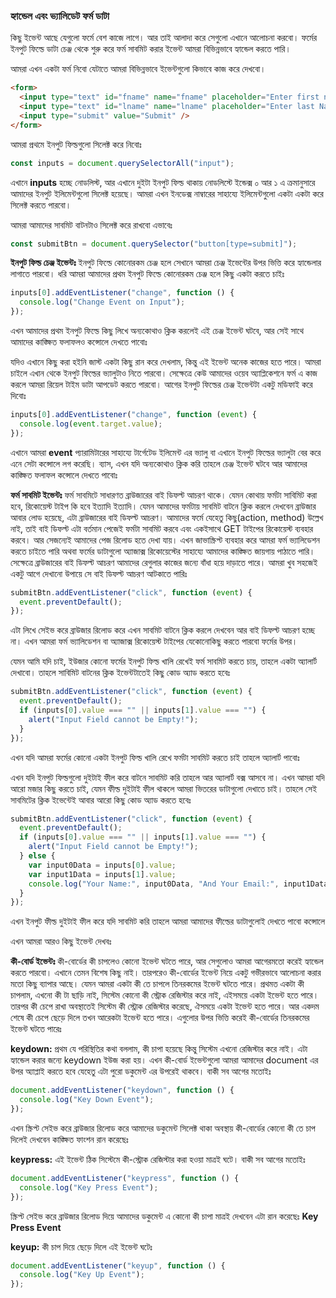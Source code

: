 ### হ্যান্ডেল এবং ভ্যালিডেট ফর্ম ডাটা

কিছু ইভেন্ট আছে যেগুলো ফর্মে বেশ কাজে লাগে। আর তাই আলাদা করে সেগুলো এখানে আলোচনা করবো। ফর্মের ইনপুট ফিল্ডে ডাটা চেঞ্জ থেকে শুরু করে ফর্ম সাবমিট করার ইভেন্ট আমরা বিভিন্নভাবে হ্যান্ডেল করতে পারি।

আমরা এখন একটা ফর্ম নিবো যেটাতে আমরা বিভিন্নভাবে ইভেন্টগুলো কিভাবে কাজ করে দেখবো।

```html
<form>
  <input type="text" id="fname" name="fname" placeholder="Enter first name" />
  <input type="text" id="lname" name="lname" placeholder="Enter last Name" />
  <input type="submit" value="Submit" />
</form>
```

আমরা প্রথমে ইনপুট ফিল্ডগুলো সিলেক্ট করে নিবোঃ

```js
const inputs = document.querySelectorAll("input");
```

এখানে **inputs** হচ্ছে নোডলিস্ট, আর এখানে দুইটা ইনপুট ফিল্ড থাকায় নোডলিস্টে ইন্ডেক্স ০ আর ১ এ ক্রমানুসারে আমাদের ইনপুট ইলিমেন্টগুলো সিলেক্ট হয়েছে। আমরা এখন ইনডেক্স নাম্বারের সাহায্যে ইলিমেন্টগুলো একটা একটা করে সিলেক্ট করতে পারবো।

আমরা আমাদের সাবমিট বাটনটাও সিলেক্ট করে রাখবো এভাবেঃ

```js
const submitBtn = document.querySelector("button[type=submit]");
```

**ইনপুট ফিল্ড চেঞ্জ ইভেন্টঃ** ইনপুট ফিল্ডে কোনোরকম চেঞ্জ হলে সেখানে আমরা চেঞ্জ ইভেন্টের উপর ভিত্তি করে হ্যান্ডেলার লাগাতে পারবো। ধরি আমরা আমাদের প্রথম ইনপুট ফিল্ডে কোনোরকম চেঞ্জ হলে কিছু একটা করতে চাইঃ

```js
inputs[0].addEventListener("change", function () {
  console.log("Change Event on Input");
});
```

এখন আমাদের প্রথম ইনপুট ফিল্ডে কিছু লিখে অন্যকোথাও ক্লিক করলেই এই চেঞ্জ ইভেন্ট ঘটবে, আর সেই সাথে আমাদের কাঙ্ক্ষিত ফলাফলও কন্সোলে দেখতে পাবোঃ

যদিও এখানে কিছু করা হইনি জাস্ট একটা কিছু রান করে দেখলাম, কিন্তু এই ইভেন্ট অনেক কাজের হতে পারে। আমরা চাইলে এখান থেকে ইনপুট ফিল্ডের ভ্যালুটাও নিতে পারবো। সেক্ষেত্রে কেউ আমাদের ওয়েব অ্যাপ্লিকেশনে ফর্ম এ কাজ করলে আমরা রিয়েল টাইম ডাটা আপডেট করতে পারবো। আগের ইনপুট ফিল্ডের চেঞ্জ ইভেন্টটা একটু মডিফাই করে দিবোঃ

```js
inputs[0].addEventListener("change", function (event) {
  console.log(event.target.value);
});
```

এখানে আমরা **event** প্যারামিটারের সাহায্যে টার্গেটেড ইলিমেন্ট এর ভ্যালু বা এখানে ইনপুট ফিল্ডের ভ্যালুটা বের করে এনে সেটা কন্সোলে লগ করেছি।
ব্যাস, এখন যদি অন্যকোথাও ক্লিক করি তাহলে চেঞ্জ ইভেন্ট ঘটবে আর আমাদের কাঙ্ক্ষিত ফলাফল কন্সোলে দেখতে পাবোঃ

**ফর্ম সাবমিট ইভেন্টঃ** ফর্ম সাবমিটে সাধারণত ব্রাউজারের বাই ডিফল্ট আচরণ থাকে। যেমন কোথায় ফর্মটা সাবিমিট করা হবে, রিকোয়েস্ট টাইপ কি হবে ইত্যাদি ইত্যাদি। যেমন আমাদের ফর্মটায় সাবমিট বাটনে ক্লিক করলে দেখবেন ব্রাউজার আবার লোড হয়েছে, এটা ব্রাউজারের বাই ডিফল্ট আচরণ। আমাদের ফর্মে যেহেতু কিছু(action, method) উল্লেখ নাই, তাই বাই ডিফল্ট এটা বর্তমান পেজেই ফর্মটা সাবমিট করবে এবং একইসাথে GET টাইপের রিকোয়েস্ট ব্যবহার করবে। আর সেজন্যেই আমাদের পেজ রিলোড হতে দেখা যায়। এখন জাভাস্ক্রিপ্ট ব্যবহার করে আমরা ফর্ম ভ্যালিডেশন করতে চাইতে পারি অথবা ফর্মের ডাটাগুলো অ্যাজাক্স রিকোয়েস্টের সাহায্যে আমাদের কাঙ্ক্ষিত জায়গায় পাঠাতে পারি। সেক্ষেত্রে ব্রাউজারের বাই ডিফল্ট আচরণ আমাদের রেগুলার কাজের জন্যে বাঁধা হয়ে দাড়াতে পারে। আমরা খুব সহজেই একটু আগে দেখানো উপায়ে সে বাই ডিফল্ট আচরণ আটকাতে পারিঃ

```js
submitBtn.addEventListener("click", function (event) {
  event.preventDefault();
});
```

এটা লিখে সেইভ করে ব্রাউজার রিলোড করে এখন সাবমিট বাটনে ক্লিক করলে দেখবেন আর বাই ডিফল্ট আচরণ হচ্ছে না। এখন আমরা ফর্ম ভ্যালিডেশন বা অ্যাজাক্স রিকোয়েস্ট টাইপের যেকোনোকিছু করতে পারবো ফর্মের উপর।

যেমন আমি যদি চাই, ইউজার কোনো ফর্মের ইনপুট ফিল্ড খালি রেখেই ফর্ম সাবমিট করতে চায়, তাহলে একটা অ্যালার্ট দেখাবো। তাহলে সাবিমিট বাটনের ক্লিক ইভেন্টটাতেই কিছু কোড অ্যাড করতে হবেঃ

```js
submitBtn.addEventListener("click", function (event) {
  event.preventDefault();
  if (inputs[0].value === "" || inputs[1].value === "") {
    alert("Input Field cannot be Empty!");
  }
});
```

এখন যদি আমরা ফর্মের কোনো একটা ইনপুট ফিল্ড খালি রেখে ফর্মটা সাবমিট করতে চাই তাহলে অ্যালার্ট পাবোঃ

এখন যদি ইনপুট ফিল্ডগুলো দুইটাই ফীল করে বাটনে সাবমিট করি তাহলে আর অ্যালার্ট বক্স আসবে না। এখন আমরা যদি আরো মজার কিছু করতে চাই, যেমন ফীল্ড দুইটাই ফীল থাকলে আমরা ভিতরের ডাটাগুলো দেখাতে চাই। তাহলে সেই সাবমিটের ক্লিক ইভেন্টেই আবার আরো কিছু কোড অ্যাড করতে হবেঃ

```js
submitBtn.addEventListener("click", function (event) {
  event.preventDefault();
  if (inputs[0].value === "" || inputs[1].value === "") {
    alert("Input Field cannot be Empty!");
  } else {
    var input0Data = inputs[0].value;
    var input1Data = inputs[1].value;
    console.log("Your Name:", input0Data, "And Your Email:", input1Data);
  }
});
```

এখন ইনপুট ফীল্ড দুইটাই ফীল করে যদি সাবমিট করি তাহলে আমরা আমাদের ফীল্ডের ডাটাগুলোই দেখতে পাবো কন্সোলে

এখন আমরা আরও কিছু ইভেন্ট দেখবঃ

**কী-বোর্ড ইভেন্টঃ** কী-বোর্ডের কী চাপলেও কোনো ইভেন্ট ঘটতে পারে, আর সেগুলোও আমরা আগেরমতো করেই হ্যান্ডেল করতে পারবো। এখানে তেমন বিশেষ কিছু নাই। তারপরেও কী-বোর্ডের ইভেন্ট নিয়ে একটু গভীরভাবে আলোচনা করার মতো কিছু ব্যাপার আছে। যেমন আমরা একটা কী তে চাপলে তিনরকমের ইভেন্ট ঘটতে পারে। প্রথমত একটা কী চাপলাম, এখনো কী টা ছাড়ি নাই, সিস্টেম কোনো কী স্ট্রোক রেজিস্টার করে নাই, এইসময়ে একটা ইভেন্ট হতে পারে। তারপর কী চেপে রাখা অবস্থাতেই সিস্টেম কী স্ট্রোক রেজিস্টার করেছে, ঐসময়ে একটা ইভেন্ট হতে পারে। আর একদম শেষে কী চেপে ছেড়ে দিলে তখন আরেকটা ইভেন্ট হতে পারে। এগুলোর উপর ভিত্তি করেই কী-বোর্ডের তিনরকমের ইভেন্ট ঘটতে পারেঃ

**keydown:** প্রথম যে পরিস্থিতির কথা বললাম, কী চাপা হয়েছে কিন্তু সিস্টেম এখনো রেজিস্টার করে নাই। এটা হ্যান্ডেল করার জন্যে keydown ইউজ করা হয়। এখন কী-বোর্ড ইভেন্টগুলো আমরা আমাদের document এর উপর অ্যাপ্লাই করতে হবে যেহেতু এটা পুরো ডকুমেন্ট এর উপরেই থাকবে। বাকী সব আগের মতোইঃ

```js
document.addEventListener("keydown", function () {
  console.log("Key Down Event");
});
```

এখন স্ক্রিপ্ট সেইভ করে ব্রাউজার রিলোড করে আমাদের ডকুমেন্ট সিলেক্ট থাকা অবস্থায় কী-বোর্ডের কোনো কী তে চাপ দিলেই দেখবেন কাঙ্ক্ষিত ফাংশন রান করেছেঃ

**keypress:** এই ইভেন্ট ঠিক সিস্টেমে কী-স্ট্রোক রেজিস্টার করা হওয়া মাত্রই ঘটে। বাকী সব আগের মতোইঃ

```js
document.addEventListener("keypress", function () {
  console.log("Key Press Event");
});
```

স্ক্রিপ্ট সেইভ করে ব্রাউজার রিলোড দিয়ে আমাদের ডকুমেন্ট এ কোনো কী চাপা মাত্রই দেখবেন এটা রান করেছেঃ **Key Press Event**

**keyup:** কী চাপ দিয়ে ছেড়ে দিলে এই ইভেন্ট ঘটেঃ

```js
document.addEventListener("keyup", function () {
  console.log("Key Up Event");
});
```
